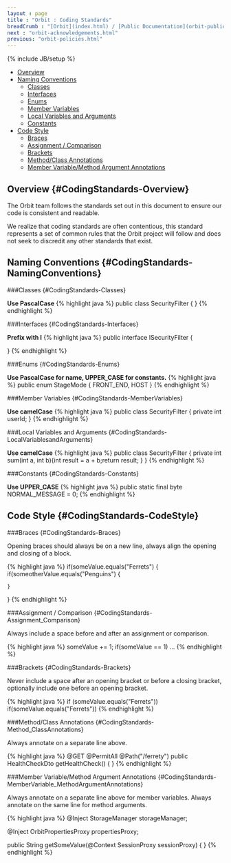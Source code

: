 ```yaml
---
layout : page
title : "Orbit : Coding Standards"
breadCrumb : "[Orbit](index.html) / [Public Documentation](orbit-public-documentation.html) / [Policies](orbit-policies.html)"
next : "orbit-acknowledgements.html"
previous: "orbit-policies.html"
---
```

{% include JB/setup %}



-  [Overview](#CodingStandards-Overview)
-  [Naming Conventions](#CodingStandards-NamingConventions)
    -  [Classes](#CodingStandards-Classes)
    -  [Interfaces](#CodingStandards-Interfaces)
    -  [Enums](#CodingStandards-Enums)
    -  [Member Variables](#CodingStandards-MemberVariables)
    -  [Local Variables and Arguments](#CodingStandards-LocalVariablesandArguments)
    -  [Constants](#CodingStandards-Constants)
-  [Code Style](#CodingStandards-CodeStyle)
    -  [Braces](#CodingStandards-Braces)
    -  [Assignment / Comparison](#CodingStandards-Assignment_Comparison)
    -  [Brackets](#CodingStandards-Brackets)
    -  [Method/Class Annotations](#CodingStandards-Method_ClassAnnotations)
    -  [Member Variable/Method Argument Annotations](#CodingStandards-MemberVariable_MethodArgumentAnnotations)



Overview {#CodingStandards-Overview}
----------


The Orbit team follows the standards set out in this document to ensure our code is consistent and readable. 


We realize that coding standards are often contentious, this standard represents a set of common rules that the Orbit project will follow and does not seek to discredit any other standards that exist.


Naming Conventions {#CodingStandards-NamingConventions}
----------


###Classes {#CodingStandards-Classes}

**Use PascalCase** 
{% highlight java %}
public class SecurityFilter
{
}
{% endhighlight %}

###Interfaces {#CodingStandards-Interfaces}

**Prefix with I** 
{% highlight java %}
public interface ISecurityFilter
{

}
{% endhighlight %}

###Enums {#CodingStandards-Enums}

**Use PascalCase for name, UPPER_CASE for constants.** 
{% highlight java %}
public enum StageMode
{
    FRONT_END, 
    HOST
}
{% endhighlight %}

###Member Variables {#CodingStandards-MemberVariables}

**Use camelCase** 
{% highlight java %}
public class SecurityFilter
{
    private int userId;
}
{% endhighlight %}

###Local Variables and Arguments {#CodingStandards-LocalVariablesandArguments}

**Use camelCase** 
{% highlight java %}
public class SecurityFilter
{
 private int sum(int a, int b){int result = a + b;return result;
 }
}
{% endhighlight %}

###Constants {#CodingStandards-Constants}

**Use UPPER_CASE** 
{% highlight java %}
public static final byte NORMAL_MESSAGE = 0;
{% endhighlight %}



Code Style {#CodingStandards-CodeStyle}
----------


###Braces {#CodingStandards-Braces}


Opening braces should always be on a new line, always align the opening and closing of a block.


{% highlight java %}
if(someValue.equals("Ferrets")
{
    if(someotherValue.equals("Penguins")
    {
 
    }
}
{% endhighlight %}

###Assignment / Comparison {#CodingStandards-Assignment_Comparison}


Always include a space before and after an assignment or comparison.


{% highlight java %}
someValue += 1;
if(someValue == 1) ...
{% endhighlight %}

###Brackets {#CodingStandards-Brackets}


Never include a space after an opening bracket or before a closing bracket, optionally include one before an opening bracket.


{% highlight java %}
if (someValue.equals("Ferrets"))
if(someValue.equals("Ferrets"))
{% endhighlight %}

###Method/Class Annotations {#CodingStandards-Method_ClassAnnotations}


Always annotate on a separate line above.


{% highlight java %}
@GET 
@PermitAll 
@Path("/ferrety")
public HealthCheckDto getHealthCheck()
{
}
{% endhighlight %}

###Member Variable/Method Argument Annotations {#CodingStandards-MemberVariable_MethodArgumentAnnotations}


Always annotate on a separate line above for member variables. Always annotate on the same line for method arguments.


{% highlight java %}
@Inject
StorageManager storageManager;
 
@Inject 
OrbitPropertiesProxy propertiesProxy;
 
public String getSomeValue(@Context SessionProxy sessionProxy)
{
}
{% endhighlight %}


